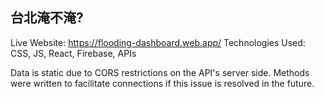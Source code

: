 ## 台北淹不淹?

Live Website: https://flooding-dashboard.web.app/
Technologies Used: CSS, JS, React, Firebase, APIs

Data is static due to CORS restrictions on the API's server side. Methods were written to facilitate connections if this issue is resolved in the future.